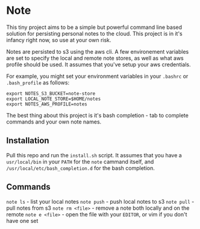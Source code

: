 # Note

This tiny project aims to be a simple but powerful command line based solution for persisting personal notes to the cloud. This project is in it's infancy right now, so use at your own risk.

Notes are persisted to s3 using the aws cli. A few environement variables are set to specify the local and remote note stores, as well as what aws profile should be used. It assumes that you've setup your aws credentials.

For example, you might set your environment variables in your `.bashrc` or `.bash_profile` as follows:

```shell
export NOTES_S3_BUCKET=note-store
export LOCAL_NOTE_STORE=$HOME/notes
export NOTES_AWS_PROFILE=notes
```

The best thing about this project is it's bash completion - tab to complete commands and your own note names.

## Installation

Pull this repo and run the `install.sh` script. It assumes that you have a `usr/local/bin` in your `PATH` for the `note` cammand itself, and `/usr/local/etc/bash_completion.d` for the bash completion.

## Commands

`note ls` - list your local notes
`note push` - push local notes to s3
`note pull` - pull notes from s3
`note rm <file>` - remove a note both locally and on the remote
`note e <file>` - open the file with your `EDITOR`, or vim if you don't have one set
